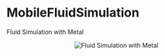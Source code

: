 # MobileFluidSimulation
Fluid Simulation with Metal

<p align="center">
  <img src="https://github.com/hagmas/MobileFluidSimulation/blob/master/Images/Fluid.gif" alt="Fluid Simulation with Metal"/>
</p>
